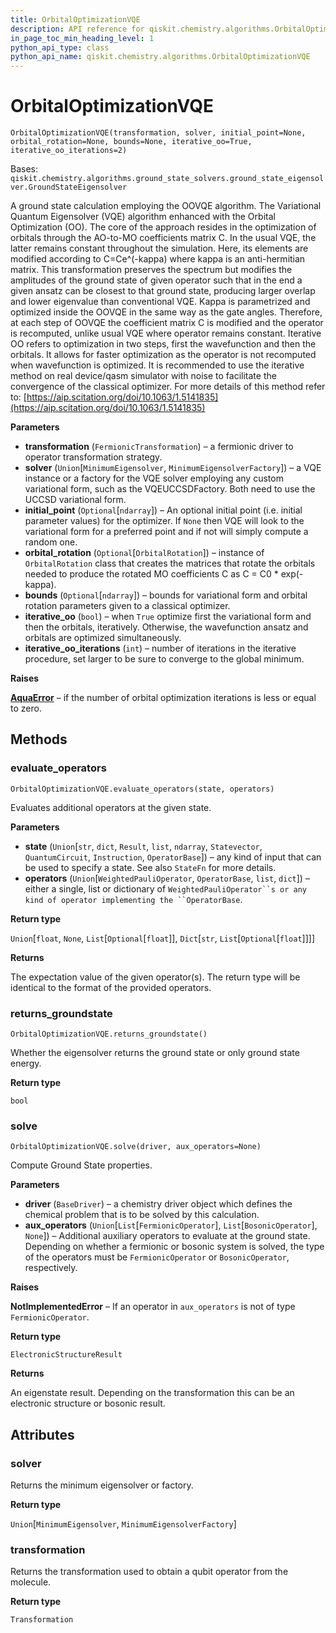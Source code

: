 ```yaml
---
title: OrbitalOptimizationVQE
description: API reference for qiskit.chemistry.algorithms.OrbitalOptimizationVQE
in_page_toc_min_heading_level: 1
python_api_type: class
python_api_name: qiskit.chemistry.algorithms.OrbitalOptimizationVQE
---
```


# OrbitalOptimizationVQE

<span id="qiskit.chemistry.algorithms.OrbitalOptimizationVQE" />

`OrbitalOptimizationVQE(transformation, solver, initial_point=None, orbital_rotation=None, bounds=None, iterative_oo=True, iterative_oo_iterations=2)`

Bases: `qiskit.chemistry.algorithms.ground_state_solvers.ground_state_eigensolver.GroundStateEigensolver`

A ground state calculation employing the OOVQE algorithm. The Variational Quantum Eigensolver (VQE) algorithm enhanced with the Orbital Optimization (OO). The core of the approach resides in the optimization of orbitals through the AO-to-MO coefficients matrix C. In the usual VQE, the latter remains constant throughout the simulation. Here, its elements are modified according to C=Ce^(-kappa) where kappa is an anti-hermitian matrix. This transformation preserves the spectrum but modifies the amplitudes of the ground state of given operator such that in the end a given ansatz can be closest to that ground state, producing larger overlap and lower eigenvalue than conventional VQE. Kappa is parametrized and optimized inside the OOVQE in the same way as the gate angles. Therefore, at each step of OOVQE the coefficient matrix C is modified and the operator is recomputed, unlike usual VQE where operator remains constant. Iterative OO refers to optimization in two steps, first the wavefunction and then the orbitals. It allows for faster optimization as the operator is not recomputed when wavefunction is optimized. It is recommended to use the iterative method on real device/qasm simulator with noise to facilitate the convergence of the classical optimizer. For more details of this method refer to: [https://aip.scitation.org/doi/10.1063/1.5141835](https://aip.scitation.org/doi/10.1063/1.5141835)

**Parameters**

*   **transformation** (`FermionicTransformation`) – a fermionic driver to operator transformation strategy.
*   **solver** (`Union`\[`MinimumEigensolver`, `MinimumEigensolverFactory`]) – a VQE instance or a factory for the VQE solver employing any custom variational form, such as the VQEUCCSDFactory. Both need to use the UCCSD variational form.
*   **initial\_point** (`Optional`\[`ndarray`]) – An optional initial point (i.e. initial parameter values) for the optimizer. If `None` then VQE will look to the variational form for a preferred point and if not will simply compute a random one.
*   **orbital\_rotation** (`Optional`\[`OrbitalRotation`]) – instance of `OrbitalRotation` class that creates the matrices that rotate the orbitals needed to produce the rotated MO coefficients C as C = C0 \* exp(-kappa).
*   **bounds** (`Optional`\[`ndarray`]) – bounds for variational form and orbital rotation parameters given to a classical optimizer.
*   **iterative\_oo** (`bool`) – when `True` optimize first the variational form and then the orbitals, iteratively. Otherwise, the wavefunction ansatz and orbitals are optimized simultaneously.
*   **iterative\_oo\_iterations** (`int`) – number of iterations in the iterative procedure, set larger to be sure to converge to the global minimum.

**Raises**

[**AquaError**](qiskit.aqua.AquaError "qiskit.aqua.AquaError") – if the number of orbital optimization iterations is less or equal to zero.

## Methods

### evaluate\_operators

<span id="qiskit.chemistry.algorithms.OrbitalOptimizationVQE.evaluate_operators" />

`OrbitalOptimizationVQE.evaluate_operators(state, operators)`

Evaluates additional operators at the given state.

**Parameters**

*   **state** (`Union`\[`str`, `dict`, `Result`, `list`, `ndarray`, `Statevector`, `QuantumCircuit`, `Instruction`, `OperatorBase`]) – any kind of input that can be used to specify a state. See also `StateFn` for more details.
*   **operators** (`Union`\[`WeightedPauliOperator`, `OperatorBase`, `list`, `dict`]) – either a single, list or dictionary of `WeightedPauliOperator``s or any kind of operator implementing the ``OperatorBase`.

**Return type**

`Union`\[`float`, `None`, `List`\[`Optional`\[`float`]], `Dict`\[`str`, `List`\[`Optional`\[`float`]]]]

**Returns**

The expectation value of the given operator(s). The return type will be identical to the format of the provided operators.

### returns\_groundstate

<span id="qiskit.chemistry.algorithms.OrbitalOptimizationVQE.returns_groundstate" />

`OrbitalOptimizationVQE.returns_groundstate()`

Whether the eigensolver returns the ground state or only ground state energy.

**Return type**

`bool`

### solve

<span id="qiskit.chemistry.algorithms.OrbitalOptimizationVQE.solve" />

`OrbitalOptimizationVQE.solve(driver, aux_operators=None)`

Compute Ground State properties.

**Parameters**

*   **driver** (`BaseDriver`) – a chemistry driver object which defines the chemical problem that is to be solved by this calculation.
*   **aux\_operators** (`Union`\[`List`\[`FermionicOperator`], `List`\[`BosonicOperator`], `None`]) – Additional auxiliary operators to evaluate at the ground state. Depending on whether a fermionic or bosonic system is solved, the type of the operators must be `FermionicOperator` or `BosonicOperator`, respectively.

**Raises**

**NotImplementedError** – If an operator in `aux_operators` is not of type `FermionicOperator`.

**Return type**

`ElectronicStructureResult`

**Returns**

An eigenstate result. Depending on the transformation this can be an electronic structure or bosonic result.

## Attributes

<span id="qiskit.chemistry.algorithms.OrbitalOptimizationVQE.solver" />

### solver

Returns the minimum eigensolver or factory.

**Return type**

`Union`\[`MinimumEigensolver`, `MinimumEigensolverFactory`]

<span id="qiskit.chemistry.algorithms.OrbitalOptimizationVQE.transformation" />

### transformation

Returns the transformation used to obtain a qubit operator from the molecule.

**Return type**

`Transformation`


